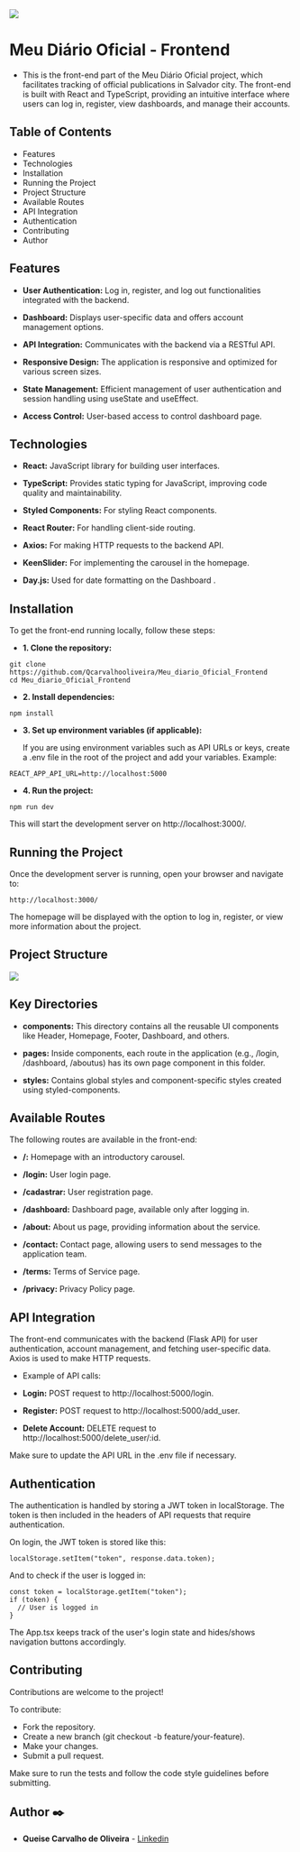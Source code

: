 <img src="https://github.com/Qcarvalhooliveira/Meu_diario_Oficial_Frontend/blob/main/image/capa.png">


# **Meu Diário Oficial - Frontend**

* This is the front-end part of the Meu Diário Oficial project, which facilitates tracking of official publications in Salvador city. The front-end is built with React and TypeScript, providing an intuitive interface where users can log in, register, view dashboards, and manage their accounts.


## **Table of Contents**

* Features
* Technologies
* Installation
* Running the Project
* Project Structure
* Available Routes
* API Integration
* Authentication
* Contributing
* Author


## **Features**

* **User Authentication:** Log in, register, and log out functionalities integrated with the backend.
    
* **Dashboard:** Displays user-specific data and offers account management options.
    
* **API Integration:** Communicates with the backend via a RESTful API.
    
* **Responsive Design:** The application is responsive and optimized for various screen sizes.
    
* **State Management:** Efficient management of user authentication and session handling using useState and useEffect.
    
* **Access Control:** User-based access to control dashboard page.


## **Technologies**

* **React:** JavaScript library for building user interfaces.

* **TypeScript:** Provides static typing for JavaScript, improving code quality and maintainability.
    
* **Styled Components:** For styling React components.
    
* **React Router:** For handling client-side routing.
    
* **Axios:** For making HTTP requests to the backend API.
    
* **KeenSlider:** For implementing the carousel in the homepage.

* **Day.js:** Used for date formatting on the Dashboard .


## **Installation**

To get the front-end running locally, follow these steps:

* **1. Clone the repository:**

```
git clone https://github.com/Qcarvalhooliveira/Meu_diario_Oficial_Frontend
cd Meu_diario_Oficial_Frontend
```

* **2. Install dependencies:**

```
npm install
```

* **3. Set up environment variables (if applicable):**

    If you are using environment variables such as API URLs or keys, create a .env file in the root of the project and add your variables. Example:

```
REACT_APP_API_URL=http://localhost:5000
```

* **4. Run the project:**

```
npm run dev
```

This will start the development server on http://localhost:3000/.


## **Running the Project**

Once the development server is running, open your browser and navigate to:

```
http://localhost:3000/
```

The homepage will be displayed with the option to log in, register, or view more information about the project.

## **Project Structure**

<img src="https://github.com/Qcarvalhooliveira/Meu_diario_Oficial_Frontend/blob/main/image/Project%20Structure.png">


## **Key Directories**

* **components:** This directory contains all the reusable UI components like Header, Homepage, Footer, Dashboard, and others.

* **pages:** Inside components, each route in the application (e.g., /login, /dashboard, /aboutus) has its own page component in this folder.
    
* **styles:** Contains global styles and component-specific styles created using styled-components.


## **Available Routes**

The following routes are available in the front-end:

* **/:** Homepage with an introductory carousel.

* **/login:** User login page.

* **/cadastrar:** User registration page.

* **/dashboard:** Dashboard page, available only after logging in.

* **/about:** About us page, providing information about the service.
    
* **/contact:** Contact page, allowing users to send messages to the application team.

* **/terms:** Terms of Service page.
    
* **/privacy:** Privacy Policy page.


## **API Integration**

The front-end communicates with the backend (Flask API) for user authentication, account management, and fetching user-specific data. Axios is used to make HTTP requests.

* Example of API calls:

* **Login:** POST request to http://localhost:5000/login.

* **Register:** POST request to http://localhost:5000/add_user.

* **Delete Account:** DELETE request to http://localhost:5000/delete_user/:id.

Make sure to update the API URL in the .env file if necessary.


## **Authentication**

The authentication is handled by storing a JWT token in localStorage. The token is then included in the headers of API requests that require authentication.

On login, the JWT token is stored like this:

```
localStorage.setItem("token", response.data.token);
```

And to check if the user is logged in:

```
const token = localStorage.getItem("token");
if (token) {
  // User is logged in
}
```


The App.tsx keeps track of the user's login state and hides/shows navigation buttons accordingly.


## **Contributing**

Contributions are welcome to the project! 

To contribute:

* Fork the repository.
* Create a new branch (git checkout -b feature/your-feature).
* Make your changes.
* Submit a pull request.

Make sure to run the tests and follow the code style guidelines before submitting.


## **Author** :black_nib:

* **Queise Carvalho de Oliveira** - [Linkedin](https://www.linkedin.com/in/queise-carvalho-de-oliveira-50359749/)